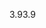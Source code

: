<span data-ttu-id="5deb2-101">3.9</span><span class="sxs-lookup"><span data-stu-id="5deb2-101">3.9</span></span>